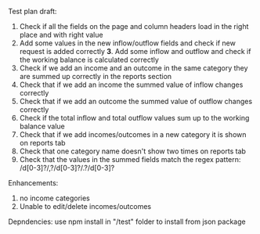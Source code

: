 Test plan draft:

1.  Check if all the fields on the page and column headers load in the right place and with right value
2.  Add some values in the new inflow/outflow fields and check if new request is added correctly
**3**.  Add some inflow and outflow and check if the working balance is calculated correctly
4.  Check if we add an income and an outcome in the same category they are summed up correctly in the reports section
5.  Check that if we add an income the summed value of inflow changes correctly
6.  Check that if we add an outcome the summed value of outflow changes correctly
7.  Check if the total inflow and total outflow values sum up to the working balance value
7.  Check that if we add incomes/outcomes in a new category it is shown on reports tab
8.  Check that one category name doesn't show two times on reports tab
9.  Check that the values in the summed fields match the regex pattern: /d[0-3]?/,?/d[0-3]?/.?/d[0-3]?

Enhancements: 
1. no income categories
2. Unable to edit/delete incomes/outcomes

Depndencies:
use npm install in "/test" folder to install from json package

